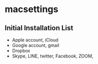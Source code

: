 # macsettings

## Initial Installation List
- Apple account, iCloud
- Google account, gmail
- Dropbox
- Skype, LINE, twitter, Facebook, ZOOM, 
